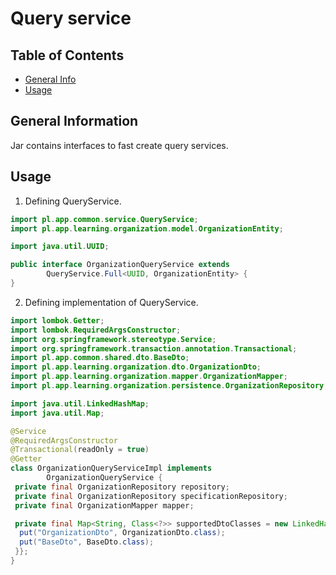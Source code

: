 # Query service

## Table of Contents

* [General Info](#general-information)
* [Usage](#usage)

## General Information

Jar contains interfaces to fast create query services.

## Usage

1. Defining QueryService.

```java
import pl.app.common.service.QueryService;
import pl.app.learning.organization.model.OrganizationEntity;

import java.util.UUID;

public interface OrganizationQueryService extends
        QueryService.Full<UUID, OrganizationEntity> {
}
```


2. Defining implementation of QueryService.

```java
import lombok.Getter;
import lombok.RequiredArgsConstructor;
import org.springframework.stereotype.Service;
import org.springframework.transaction.annotation.Transactional;
import pl.app.common.shared.dto.BaseDto;
import pl.app.learning.organization.dto.OrganizationDto;
import pl.app.learning.organization.mapper.OrganizationMapper;
import pl.app.learning.organization.persistence.OrganizationRepository;

import java.util.LinkedHashMap;
import java.util.Map;

@Service
@RequiredArgsConstructor
@Transactional(readOnly = true)
@Getter
class OrganizationQueryServiceImpl implements
        OrganizationQueryService {
 private final OrganizationRepository repository;
 private final OrganizationRepository specificationRepository;
 private final OrganizationMapper mapper;

 private final Map<String, Class<?>> supportedDtoClasses = new LinkedHashMap<>() {{
  put("OrganizationDto", OrganizationDto.class);
  put("BaseDto", BaseDto.class);
 }};
}
```